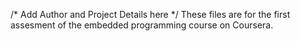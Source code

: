 /* Add Author and Project Details here */
These files are for the first assesment of the embedded programming course on Coursera.